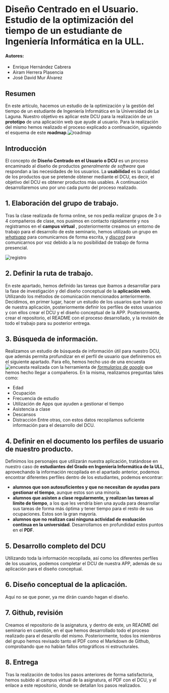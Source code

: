 # Diseño Centrado en el Usuario. Estudio de la optimización del tiempo de un estudiante de Ingeniería Informática en la ULL.

#### **Autores:** 
  * Enrique Hernández Cabrera
  * Airam Herrera Plasencia
  * José David Mur Álvarez
## Resumen
En este artículo, hacemos un estudio de la optimización y la gestión del tiempo de un estudiante de Ingeniería Informática en la Universidad de La Laguna. Nuestro objetivo es aplicar este DCU para la realización de un **prototipo** de una aplicación web que ayude al usuario. Para la realización del mismo hemos realizado el proceso explicado a continuación, siguiendo el esquema de este **roadmap**.![roadmap](https://i.imgur.com/GTtif3f.png)
## Introducción
El concepto de **Diseño Centrado en el Usuario o DCU** es un proceso encaminado al diseño de productos *generalmente de software* que respondan a las necesidades de los usuarios.
La **usabilidad** es la cualidad de los productos que se pretende obtener mediante el DCU, es decir, el objetivo del DCU es obtener productos más usables. A continuación desarrollaremos uno por uno cada punto del proceso realizado.
## 1. Elaboración del grupo de trabajo.
Tras la clase realizada de forma online, se nos pedía realizar grupos de 3 o 4 compañeros de clase, nos pusimos en contacto rápidamente y nos registramos en el **campus virtual** , posteriormente creamos un entorno de trabajo para el desarrollo de este seminario, hemos utilizado un grupo en *[whatsapp](https://web.whatsapp.com/)* para comunicarnos de forma escrita, y *[discord](https://discord.com/)* para comunicarnos por voz debido a la no posibilidad de trabajo de forma presencial.

![registro](https://i.imgur.com/yZf8rbG.png)
  
## 2. Definir la ruta de trabajo.
En este apartado, hemos definido las tareas que íbamos a desarrollar para la fase de investigación y del diseño conceptual de la **aplicación web**. Utilizando los métodos de comunicación mencionados anteriormente. Decidimos, en primer lugar, hacer un estudio de los usuarios que harán uso de nuestra aplicación, posteriormente definir los perfiles de estos usuarios y con ellos crear el DCU y el diseño conceptual de la APP. Posteriormente, crear el repositorio, el README con el proceso desarrollado, y la revisión de todo el trabajo para su posterior entrega.

## 3. Búsqueda de información.
Realizamos un estudio de búsqueda de información útil para nuestro DCU, que además permita profundizar en el perfil de usuario que definiremos en el siguiente apartado.
Para ello, hemos hecho uso de una encuesta ![encuesta](https://docs.google.com/forms/d/e/1FAIpQLSeCzliiNa1DLToNV4YZOPpIv1Hv_4RhTk4lEhf3aqTn3nK9uQ/viewform) realizada con la herramienta de *[formularios de google](https://www.google.es/intl/es/forms/about/)* que hemos hecho llegar a compañeros. En la misma, realizamos preguntas tales como:
 * Edad
 * Ocupación
 * Frecuencia de estudio
 * Utilización de Apps que ayuden a gestionar el tiempo
 * Asistencia a clase
 * Descansos
 * Distracción
Entre otras, con estos datos recopilamos suficiente información para el desarrollo del DCU.

## 4. Definir en el documento los perfiles de usuario de nuestro producto.
Definimos los personajes que utilizarán nuestra aplicación, tratándose en nuestro caso de **estudiantes del Grado en Ingeniería Informática de la ULL**, aprovechando la información recopilada en el apartado anterior, podemos encontrar diferentes perfiles dentro de los estudiantes, podemos encontrar:
 * **alumnos que son autosuficientes y que no necesitan de ayudas para gestionar el tiempo**, aunque estos son una minoría. 
 * **alumnos que asisten a clase regularmente, y realizan las tareas al límite de tiempo**, a los que les vendría bien una ayuda para desarrollar sus tareas de forma más óptima y tener tiempo para el resto de sus ocupaciones. Estos son la gran mayoría.
 * **alumnos que no realizan casi ninguna actividad de evaluación continua en la universidad**.
Desarrollamos en profundidad estos puntos en el **PDF**.
## 5. Desarrollo completo del DCU
Utilizando toda la información recopilada, así como los diferentes perfiles de los usuarios, podemos completar el DCU de nuestra APP, además de su aplicación para el diseño conceptual.
## 6. Diseño conceptual de la aplicación.
Aquí no se que poner, ya me dirán cuando hagan el diseño.
## 7. Github, revisión
Creamos el repositorio de la asignatura, y dentro de este, un README del seminario en cuestión, en el que hemos desarrollado todo el proceso realizado para el desarollo del mismo. Posteriormente, todos los miembros del grupo hemos revisado tanto el PDF como el Markdown de Github, comprobando que no habían fallos ortográficos ni estructurales.
## 8. Entrega
Tras la realización de todos los pasos anteriores de forma satisfactoria, hemos subido al campus virtual de la asignatura, el PDF con el DCU, y el enlace a este repositorio, donde se detallan los pasos realizados.
